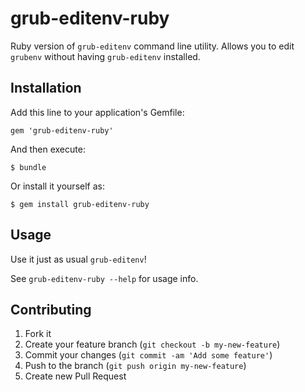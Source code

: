 # grub-editenv-ruby

Ruby version of `grub-editenv` command line utility. Allows you to edit `grubenv` without having `grub-editenv` installed.

## Installation

Add this line to your application's Gemfile:

    gem 'grub-editenv-ruby'

And then execute:

    $ bundle

Or install it yourself as:

    $ gem install grub-editenv-ruby

## Usage

Use it just as usual `grub-editenv`!

See `grub-editenv-ruby --help` for usage info.

## Contributing

1. Fork it
2. Create your feature branch (`git checkout -b my-new-feature`)
3. Commit your changes (`git commit -am 'Add some feature'`)
4. Push to the branch (`git push origin my-new-feature`)
5. Create new Pull Request
